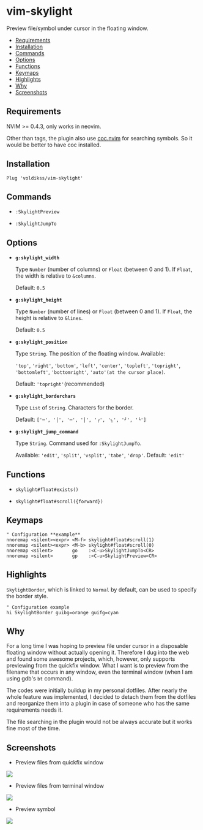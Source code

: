 # vim-skylight

Preview file/symbol under cursor in the floating window.

- [Requirements](#requirements)
- [Installation](#installation)
- [Commands](#commands)
- [Options](#options)
- [Functions](#functions)
- [Keymaps](#keymaps)
- [Highlights](#highlights)
- [Why](#why)
- [Screenshots](#screenshots)

## Requirements

NVIM >= 0.4.3, only works in neovim.

Other than tags, the plugin also use [coc.nvim](https://github.com/neoclide/coc.nvim)
for searching symbols. So it would be better to have coc installed.

## Installation

```vim
Plug 'voldikss/vim-skylight'
```

## Commands

- `:SkylightPreview`

- `:SkylightJumpTo`

## Options

- **`g:skylight_width`**

  Type `Number` (number of columns) or `Float` (between 0 and 1). If `Float`,
  the width is relative to `&columns`.

  Default: `0.5`

- **`g:skylight_height`**

  Type `Number` (number of lines) or `Float` (between 0 and 1). If `Float`, the
  height is relative to `&lines`.

  Default: `0.5`

- **`g:skylight_position`**

  Type `String`. The position of the floating window. Available:

  `'top'`, `'right'`, `'bottom'`, `'left'`, `'center'`, `'topleft'`,
  `'topright'`, `'bottomleft'`, `'bottomright'`, `'auto'(at the cursor place)`.

  Default: `'topright'`(recommended)

- **`g:skylight_borderchars`**

  Type `List` of `String`. Characters for the border.

  Default: `['─', '│', '─', '│', '╭', '╮', '╯', '╰']`

- **`g:skylight_jump_command`**

  Type `String`. Command used for `:SkylightJumpTo`.

  Available: `'edit'`, `'split'`, `'vsplit'`, `'tabe'`, `'drop'`. Default: `'edit'`

## Functions

- `skylight#float#exists()`

- `skylight#float#scroll({forward})`

## Keymaps

```vim
" Configuration **example**
nnoremap <silent><expr> <M-f> skylight#float#scroll(1)
nnoremap <silent><expr> <M-b> skylight#float#scroll(0)
nnoremap <silent>       go    :<C-u>SkylightJumpTo<CR>
nnoremap <silent>       gp    :<C-u>SkylightPreview<CR>
```

## Highlights

`SkylightBorder`, which is linked to `Normal` by default, can be used to specify the border style.

```vim
" Configuration example
hi SkylightBorder guibg=orange guifg=cyan
```

## Why

For a long time I was hoping to preview file under cursor in a disposable
floating window without actually opening it. Therefore I dug into the web and
found some awesome projects, which, however, only supports previewing from the
quickfix window. What I want is to preview from the filename that occurs in
any window, even the terminal window (when I am using gdb's `bt` command).

The codes were initially buildup in my personal dotfiles. After nearly the
whole feature was implemented, I decided to detach them from the dotfiles and
reorganize them into a plugin in case of someone who has the same requirements
needs it.

The file searching in the plugin would not be always accurate but it works
fine most of the time.

## Screenshots

- Preview files from quickfix window

![](https://user-images.githubusercontent.com/20282795/100463666-29c15400-3107-11eb-9889-1b9f8d987f87.gif)

- Preview files from terminal window

![](https://user-images.githubusercontent.com/20282795/100463681-2e860800-3107-11eb-9d7f-e77de5f4f386.gif)

- Preview symbol

![](https://user-images.githubusercontent.com/20282795/100463656-262dcd00-3107-11eb-9d89-c309b60062fa.gif)
